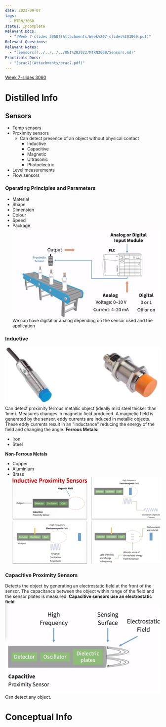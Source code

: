 ```yaml
---
date: 2023-09-07
tags:
  - MTRN/3060
status: Incomplete
Relevant Docs:
  - "[Week 7-slides 3060](Attachments/Week%207-slides%203060.pdf)"
Relevant Questions: 
Relevant Notes:
  - "[Sensors](../../../../UNI%202022/MTRN2060/Sensors.md)"
Practicals Docs:
  - "[prac7](Attachments/prac7.pdf)"
---
```

[Week 7-slides 3060](Attachments/Week%207-slides%203060.pdf)

# Distilled Info

## Sensors
- Temp sensors
- Proximity sensors
	- Can detect presence of an object without physical contact
		- Inductive
		- Capacitive
		- Magnetic
		- Ultrasonic
		- Photoelectric
- Level measurements
- Flow sensors

### Operating Principles and Parameters
- Material
- Shape
- Dimension
- Colour
- Speed
- Package
![](Attachments/Pasted%20image%2020231118195031.png)
We can have digital or analog depending on the sensor used and the application
### Inductive
![](Attachments/Pasted%20image%2020231119144953.png)
Can detect proximity ferrous metallic object (ideally mild steel thicker than 1mm). Measures changes in magnetic field produced. A magnetic field is generated by the sensor, eddy currents are induced in metallic objects. These eddy currents result in an "inductance" reducing the energy of the field and changing the angle.
**Ferrous Metals:**
- Iron
- Steel

**Non-Ferrous Metals**
- Copper
- Aluminium
- Brass
![](Attachments/Pasted%20image%2020231118195527.png)


### Capacitive Proximity Sensors
Detects the object by generating an electrostatic field at the front of the sensor. The capacitance between the object within range of the field and the sensor plates is measured.
**Capacitive sensors use an electrostatic field**
![](Attachments/Pasted%20image%2020231117133015.png)
Can detect any object.


# Conceptual Info
